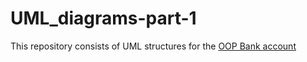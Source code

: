 # UML_diagrams-part-1
This repository consists of UML structures for the [OOP Bank account](https://github.com/Londeka-Zikalala/object-oriented-bankaccount) 
